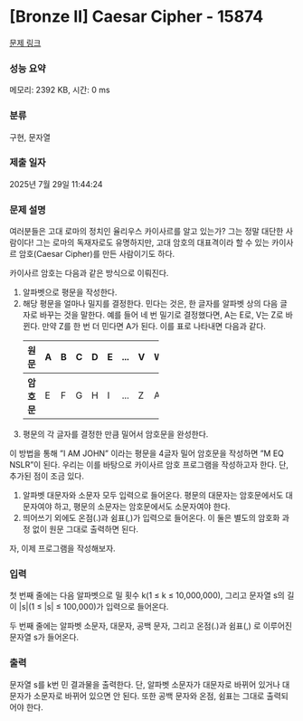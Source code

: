 # [Bronze II] Caesar Cipher - 15874 

[문제 링크](https://www.acmicpc.net/problem/15874) 

### 성능 요약

메모리: 2392 KB, 시간: 0 ms

### 분류

구현, 문자열

### 제출 일자

2025년 7월 29일 11:44:24

### 문제 설명

<p>여러분들은 고대 로마의 정치인 율리우스 카이사르를 알고 있는가? 그는 정말 대단한 사람이다! 그는 로마의 독재자로도 유명하지만, 고대 암호의 대표격이라 할 수 있는 카이사르 암호(Caesar Cipher)를 만든 사람이기도 하다.</p>

<p>카이사르 암호는 다음과 같은 방식으로 이뤄진다.</p>

<ol>
	<li>알파벳으로 평문을 작성한다.</li>
	<li>해당 평문을 얼마나 밀지를 결정한다. 민다는 것은, 한 글자를 알파벳 상의 다음 글자로 바꾸는 것을 말한다. 예를 들어 네 번 밀기로 결정했다면, A는 E로, V는 Z로 바뀐다. 만약 Z를 한 번 더 민다면 A가 된다. 이를 표로 나타내면 다음과 같다.
	<table class="table table-bordered" style="width: 50%;">
		<thead>
			<tr>
				<th>원문</th>
				<th>A</th>
				<th>B</th>
				<th>C</th>
				<th>D</th>
				<th>E</th>
				<th>...</th>
				<th>V</th>
				<th>W</th>
				<th>X</th>
				<th>Y</th>
				<th>Z</th>
			</tr>
		</thead>
		<tbody>
			<tr>
				<th>암호문</th>
				<td>E</td>
				<td>F</td>
				<td>G</td>
				<td>H</td>
				<td>I</td>
				<td>...</td>
				<td>Z</td>
				<td>A</td>
				<td>B</td>
				<td>C</td>
				<td>D</td>
			</tr>
		</tbody>
	</table>
	</li>
	<li>평문의 각 글자를 결정한 만큼 밀어서 암호문을 완성한다.</li>
</ol>

<p>이 방법을 통해 ”I AM JOHN” 이라는 평문을 4글자 밀어 암호문을 작성하면 ”M EQ NSLR”이 된다. 우리는 이를 바탕으로 카이사르 암호 프로그램을 작성하고자 한다. 단, 추가된 점이 조금 있다.</p>

<ol>
	<li>알파벳 대문자와 소문자 모두 입력으로 들어온다. 평문의 대문자는 암호문에서도 대문자여야 하고, 평문의 소문자는 암호문에서도 소문자여야 한다.</li>
	<li>띄어쓰기 외에도 온점(.)과 쉼표(,)가 입력으로 들어온다. 이 둘은 별도의 암호화 과정 없이 원문 그대로 출력하면 된다.</li>
</ol>

<p>자, 이제 프로그램을 작성해보자.</p>

### 입력 

 <p>첫 번째 줄에는 다음 알파벳으로 밀 횟수 k(1 ≤ k ≤ 10,000,000), 그리고 문자열 s의 길이 |s|(1 ≤ |s| ≤ 100,000)가 입력으로 들어온다.</p>

<p>두 번째 줄에는 알파벳 소문자, 대문자, 공백 문자, 그리고 온점(.)과 쉼표(,) 로 이루어진 문자열 s가 들어온다.</p>

### 출력 

 <p>문자열 s를 k번 민 결과물을 출력한다. 단, 알파벳 소문자가 대문자로 바뀌어 있거나 대문자가 소문자로 바뀌어 있으면 안 된다. 또한 공백 문자와 온점, 쉼표는 그대로 출력되어야 한다.</p>


